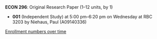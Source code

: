 **ECON 296**: Original Research Paper (1–12 units, by 1)

- **001** (Independent Study) at 5:00 pm–6:20 pm on Wednesday at RBC 3203 by Niehaus, Paul (A09140336)

[Enrollment numbers over time](./ECON296.tsv)
